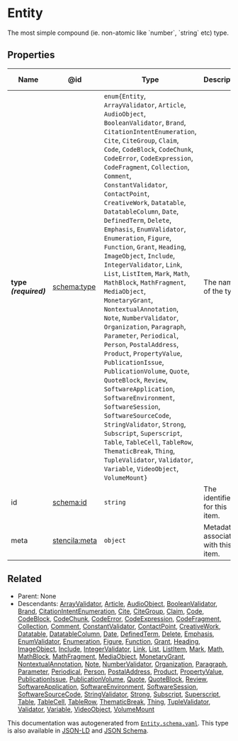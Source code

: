 # Entity

The most simple compound (ie. non-atomic like \`number\`, \`string\` etc) type.

## Properties

| Name                  | @id                                                   | Type                                                                                                                                                                                                                                                                                                                                                                                                                                                                                                                                                                                                                                                                                                                                                                                                                                                                                                                                                                                                                                                                                                                                                                   | Description                         | Inherited from     |
| --------------------- | ----------------------------------------------------- | ---------------------------------------------------------------------------------------------------------------------------------------------------------------------------------------------------------------------------------------------------------------------------------------------------------------------------------------------------------------------------------------------------------------------------------------------------------------------------------------------------------------------------------------------------------------------------------------------------------------------------------------------------------------------------------------------------------------------------------------------------------------------------------------------------------------------------------------------------------------------------------------------------------------------------------------------------------------------------------------------------------------------------------------------------------------------------------------------------------------------------------------------------------------------- | ----------------------------------- | ------------------ |
| **type _(required)_** | [schema:type](https://schema.org/type)                | `enum{`​`Entity`, `ArrayValidator`, `Article`, `AudioObject`, `BooleanValidator`, `Brand`, `CitationIntentEnumeration`, `Cite`, `CiteGroup`, `Claim`, `Code`, `CodeBlock`, `CodeChunk`, `CodeError`, `CodeExpression`, `CodeFragment`, `Collection`, `Comment`, `ConstantValidator`, `ContactPoint`, `CreativeWork`, `Datatable`, `DatatableColumn`, `Date`, `DefinedTerm`, `Delete`, `Emphasis`, `EnumValidator`, `Enumeration`, `Figure`, `Function`, `Grant`, `Heading`, `ImageObject`, `Include`, `IntegerValidator`, `Link`, `List`, `ListItem`, `Mark`, `Math`, `MathBlock`, `MathFragment`, `MediaObject`, `MonetaryGrant`, `NontextualAnnotation`, `Note`, `NumberValidator`, `Organization`, `Paragraph`, `Parameter`, `Periodical`, `Person`, `PostalAddress`, `Product`, `PropertyValue`, `PublicationIssue`, `PublicationVolume`, `Quote`, `QuoteBlock`, `Review`, `SoftwareApplication`, `SoftwareEnvironment`, `SoftwareSession`, `SoftwareSourceCode`, `StringValidator`, `Strong`, `Subscript`, `Superscript`, `Table`, `TableCell`, `TableRow`, `ThematicBreak`, `Thing`, `TupleValidator`, `Validator`, `Variable`, `VideoObject`, `VolumeMount`​`}` | The name of the type.               | [Entity](./Entity) |
| id                    | [schema:id](https://schema.org/id)                    | `string`                                                                                                                                                                                                                                                                                                                                                                                                                                                                                                                                                                                                                                                                                                                                                                                                                                                                                                                                                                                                                                                                                                                                                               | The identifier for this item.       | [Entity](./Entity) |
| meta                  | [stencila:meta](https://schema.stenci.la/meta.jsonld) | `object`                                                                                                                                                                                                                                                                                                                                                                                                                                                                                                                                                                                                                                                                                                                                                                                                                                                                                                                                                                                                                                                                                                                                                               | Metadata associated with this item. | [Entity](./Entity) |

## Related

-   Parent: None
-   Descendants: [ArrayValidator](./ArrayValidator), [Article](./Article), [AudioObject](./AudioObject), [BooleanValidator](./BooleanValidator), [Brand](./Brand), [CitationIntentEnumeration](./CitationIntentEnumeration), [Cite](./Cite), [CiteGroup](./CiteGroup), [Claim](./Claim), [Code](./Code), [CodeBlock](./CodeBlock), [CodeChunk](./CodeChunk), [CodeError](./CodeError), [CodeExpression](./CodeExpression), [CodeFragment](./CodeFragment), [Collection](./Collection), [Comment](./Comment), [ConstantValidator](./ConstantValidator), [ContactPoint](./ContactPoint), [CreativeWork](./CreativeWork), [Datatable](./Datatable), [DatatableColumn](./DatatableColumn), [Date](./Date), [DefinedTerm](./DefinedTerm), [Delete](./Delete), [Emphasis](./Emphasis), [EnumValidator](./EnumValidator), [Enumeration](./Enumeration), [Figure](./Figure), [Function](./Function), [Grant](./Grant), [Heading](./Heading), [ImageObject](./ImageObject), [Include](./Include), [IntegerValidator](./IntegerValidator), [Link](./Link), [List](./List), [ListItem](./ListItem), [Mark](./Mark), [Math](./Math), [MathBlock](./MathBlock), [MathFragment](./MathFragment), [MediaObject](./MediaObject), [MonetaryGrant](./MonetaryGrant), [NontextualAnnotation](./NontextualAnnotation), [Note](./Note), [NumberValidator](./NumberValidator), [Organization](./Organization), [Paragraph](./Paragraph), [Parameter](./Parameter), [Periodical](./Periodical), [Person](./Person), [PostalAddress](./PostalAddress), [Product](./Product), [PropertyValue](./PropertyValue), [PublicationIssue](./PublicationIssue), [PublicationVolume](./PublicationVolume), [Quote](./Quote), [QuoteBlock](./QuoteBlock), [Review](./Review), [SoftwareApplication](./SoftwareApplication), [SoftwareEnvironment](./SoftwareEnvironment), [SoftwareSession](./SoftwareSession), [SoftwareSourceCode](./SoftwareSourceCode), [StringValidator](./StringValidator), [Strong](./Strong), [Subscript](./Subscript), [Superscript](./Superscript), [Table](./Table), [TableCell](./TableCell), [TableRow](./TableRow), [ThematicBreak](./ThematicBreak), [Thing](./Thing), [TupleValidator](./TupleValidator), [Validator](./Validator), [Variable](./Variable), [VideoObject](./VideoObject), [VolumeMount](./VolumeMount)

 This documentation was autogenerated from [`Entity.schema.yaml`](https://github.com/stencila/schema/blob/master/schema/Entity.schema.yaml). This type is also available in [JSON-LD](https://schema.stenci.la/Entity.jsonld) and [JSON Schema](https://schema.stenci.la/Entity.schema.json).
